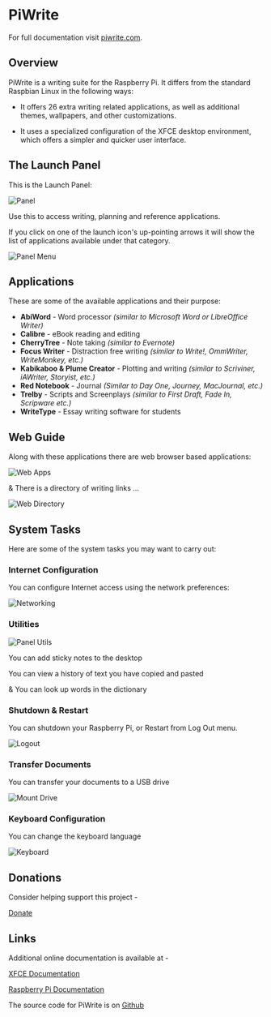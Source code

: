 # PiWrite

For full documentation visit [piwrite.com](http://piwrite.com/overview/support/).

## Overview

PiWrite is a writing suite for the Raspberry Pi. It differs from the standard Raspbian Linux in the following ways:

* It offers 26 extra writing related applications, as well as additional themes, wallpapers, and other customizations.

* It uses a specialized configuration of the XFCE desktop environment, which offers a simpler and quicker user interface.

## The Launch Panel

This is the Launch Panel:

![Panel](img/panelonly.png)

Use this to access writing, planning and reference applications.

If you click on one of the launch icon's up-pointing arrows it will show the list of applications available under that category.

![Panel Menu](img/panelmenuonly.png)

## Applications

These are some of the available applications and their purpose:

* **AbiWord** - Word processor *(similar to Microsoft Word or LibreOffice Writer)*
* **Calibre** - eBook reading and editing
* **CherryTree** - Note taking *(similar to Evernote)*
* **Focus Writer** - Distraction free writing *(similar to Write!, OmmWriter, WriteMonkey, etc.)*
* **Kabikaboo & Plume Creator** - Plotting and writing *(similar to Scriviner, iAWriter, Storyist, etc.)*
* **Red Notebook** - Journal *(Similar to Day One, Journey, MacJournal, etc.)*
* **Trelby** - Scripts and Screenplays *(similar to First Draft, Fade In, Scripware etc.)*
* **WriteType** - Essay writing software for students

## Web Guide

Along with these applications there are web browser based applications:

![Web Apps](img/webapps.png)

& There is a directory of writing links ...

![Web Directory](img/webdirectory.png)

## System Tasks

Here are some of the system tasks you may want to carry out:

### Internet Configuration

You can configure Internet access using the network preferences:

![Networking](img/panelnetwork.png)

### Utilities

![Panel Utils](img/panelutils.png)

You can add sticky notes to the desktop

You can view a history of text you have copied and pasted

& You can look up words in the dictionary

### Shutdown & Restart

You can shutdown your Raspberry Pi, or Restart from Log Out menu.

![Logout](img/logoutonly.png)

### Transfer Documents

You can transfer your documents to a USB drive

![Mount Drive](img/mountonly.png)

### Keyboard Configuration

You can change the keyboard language

![Keyboard](img/keyboard.png)

## Donations

Consider helping support this project -

[Donate](http://piwrite.com/overview/donations/)

## Links

Additional online documentation is available at -

[XFCE Documentation](http://docs.xfce.org/xfce/getting-started)

[Raspberry Pi Documentation](https://www.raspberrypi.org/documentation/)

The source code for PiWrite is on [Github](https://github.com/nate2squared/piwrite) 